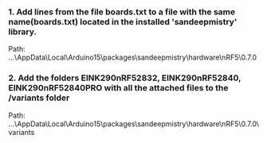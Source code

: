 ### 1. Add lines from the file boards.txt to a file with the same name(boards.txt) located in the installed 'sandeepmistry' library. 

Path: ...\AppData\Local\Arduino15\packages\sandeepmistry\hardware\nRF5\0.7.0


### 2. Add the folders EINK290nRF52832, EINK290nRF52840, EINK290nRF52840PRO with all the attached files to the /variants folder

Path: ...\AppData\Local\Arduino15\packages\sandeepmistry\hardware\nRF5\0.7.0\variants
